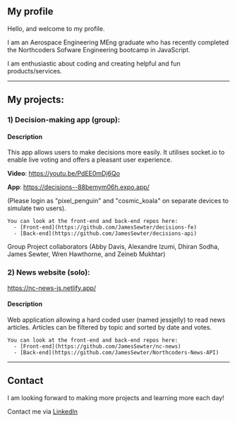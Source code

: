 ## My profile

Hello, and welcome to my profile.

I am an Aerospace Engineering MEng graduate who has recently completed the Northcoders Sofware Engineering bootcamp in JavaScript.

I am enthusiastic about coding and creating helpful and fun products/services.

** **

## My projects:

### **1) Decision-making app (group):**

#### Description 
This app allows users to make decisions more easily. It utilises socket.io to enable live voting and offers a pleasant user experience. 
   
   **Video**: https://youtu.be/PdEE0mDj6Qo

   **App**: https://decisions--88bemym06h.expo.app/ 
   
   (Please login as "pixel_penguin" and "cosmic_koala" on separate devices to simulate two users).

    You can look at the front-end and back-end repos here:
      - [Front-end](https://github.com/JamesSewter/decisions-fe)
      - [Back-end](https://github.com/JamesSewter/decisions-api)
   
  Group Project collaborators (Abby Davis, Alexandre Izumi, Dhiran Sodha, James Sewter, Wren Hawthorne, and Zeineb Mukhtar)

### **2) News website (solo):**

https://nc-news-js.netlify.app/

#### Description 
Web application allowing a hard coded user (named jessjelly) to read news articles. Articles can be filtered by topic and sorted by date and votes. 

    You can look at the front-end and back-end repos here:
      - [Front-end](https://github.com/JamesSewter/nc-news)
      - [Back-end](https://github.com/JamesSewter/Northcoders-News-API)   

** ** 
## Contact

I am looking forward to making more projects and learning more each day! 

Contact me via [LinkedIn](https://www.linkedin.com/in/james-sewter/)

